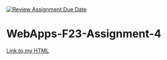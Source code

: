 
[![Review Assignment Due Date](https://classroom.github.com/assets/deadline-readme-button-24ddc0f5d75046c5622901739e7c5dd533143b0c8e959d652212380cedb1ea36.svg)](https://classroom.github.com/a/4tKarLeg)
# WebApps-F23-Assignment-4

 [Link to my HTML]( https://44-563-webapps-f23.github.io/44563-webapps-f23-assignment4-lok25esh/playpart.html)